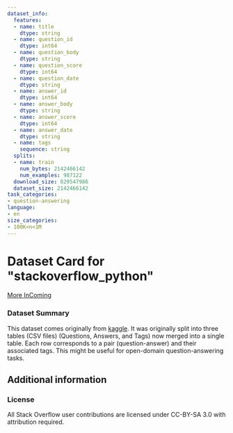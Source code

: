 ```yaml
---
dataset_info:
  features:
  - name: title
    dtype: string
  - name: question_id
    dtype: int64
  - name: question_body
    dtype: string
  - name: question_score
    dtype: int64
  - name: question_date
    dtype: string
  - name: answer_id
    dtype: int64
  - name: answer_body
    dtype: string
  - name: answer_score
    dtype: int64
  - name: answer_date
    dtype: string
  - name: tags
    sequence: string
  splits:
  - name: train
    num_bytes: 2142466142
    num_examples: 987122
  download_size: 829547986
  dataset_size: 2142466142
task_categories:
- question-answering
language:
- en
size_categories:
- 100K<n<1M
---
```

# Dataset Card for "stackoverflow_python"

[More InComing](https://github.com/huggingface/datasets/blob/main/CONTRIBUTING.md#how-to-contribute-to-the-dataset-cards)


### Dataset Summary

This dataset comes originally from [kaggle](https://www.kaggle.com/stackoverflow/pythonquestions). 
It was originally split into three tables (CSV files) (Questions, Answers, and Tags)
now merged into a single table. Each row corresponds to a pair (question-answer) and 
their associated tags. This might be useful for open-domain question-answering tasks. 

## Additional information

### License

All Stack Overflow user contributions are licensed under CC-BY-SA 3.0 with attribution required.